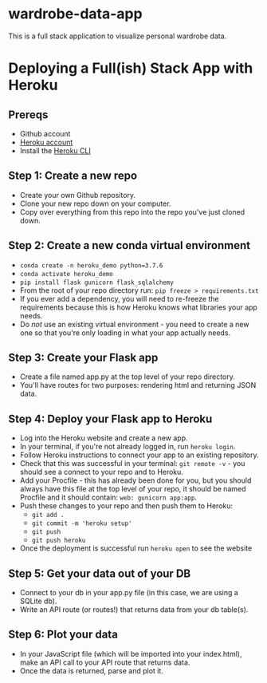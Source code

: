 # wardrobe-data-app
This is a full stack application to visualize personal wardrobe data.

# Deploying a Full(ish) Stack App with Heroku
## Prereqs
- Github account
- [Heroku account](heroku.com)
- Install the [Heroku CLI](https://devcenter.heroku.com/articles/heroku-cli)

## Step 1: Create a new repo
- Create your own Github repository.
- Clone your new repo down on your computer.
- Copy over everything from this repo into the repo you've just cloned down.

## Step 2: Create a new conda virtual environment
- ```conda create -n heroku_demo python=3.7.6```
- ```conda activate heroku_demo```
- ```pip install flask gunicorn flask_sqlalchemy```
- From the root of your repo directory run: ```pip freeze > requirements.txt```
- If you ever add a dependency, you will need to re-freeze the requirements because this is how Heroku knows what libraries your app needs. 
- Do *not* use an existing virtual environment - you need to create a new one so that you're only loading in what your app actually needs.

## Step 3: Create your Flask app
- Create a file named app.py at the top level of your repo directory.
- You'll have routes for two purposes: rendering html and returning JSON data.

## Step 4: Deploy your Flask app to Heroku
- Log into the Heroku website and create a new app.
- In your terminal, if you're not already logged in, run ```heroku login```.
- Follow Heroku instructions to connect your app to an existing repository.
- Check that this was successful in your terminal: ```git remote -v``` - you should see a connect to your repo and to Heroku.
- Add your Procfile - this has already been done for you, but you should always have this file at the top level of your repo, it should be named Procfile and it should contain: ```web: gunicorn app:app```.
- Push these changes to your repo and then push them to Heroku:
  - ```git add .```
  - ```git commit -m 'heroku setup'```
  - ```git push```
  - ```git push heroku```
- Once the deployment is successful run ```heroku open``` to see the website


## Step 5: Get your data out of your DB
- Connect to your db in your app.py file (in this case, we are using a SQLite db).
- Write an API route (or routes!) that returns data from your db table(s).

## Step 6: Plot your data
- In your JavaScript file (which will be imported into your index.html), make an API call to your API route that returns data.
- Once the data is returned, parse and plot it.